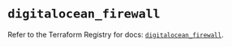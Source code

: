 # `digitalocean_firewall`

Refer to the Terraform Registry for docs: [`digitalocean_firewall`](https://registry.terraform.io/providers/digitalocean/digitalocean/2.60.0/docs/resources/firewall).
